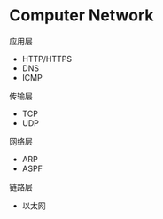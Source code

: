 # Computer Network





应用层

- HTTP/HTTPS
- DNS
- ICMP

传输层

- TCP
- UDP

网络层

- ARP
- ASPF

链路层

- 以太网



